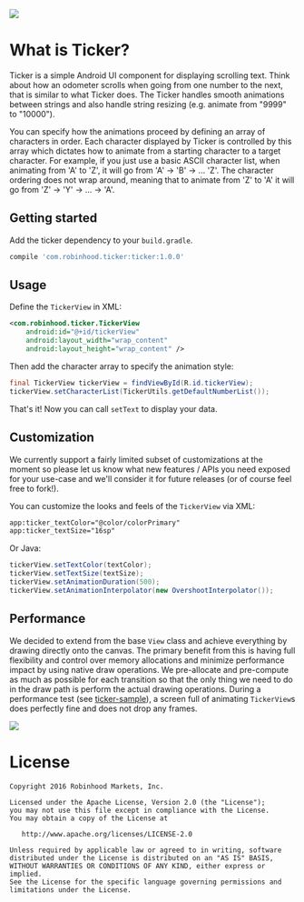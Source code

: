 ![](assets/ticker_main.png)

What is Ticker?
===============

Ticker is a simple Android UI component for displaying scrolling text. Think about how an odometer scrolls when going from one number to the next, that is similar to what Ticker does. The Ticker handles smooth animations between strings and also handle string resizing (e.g. animate from "9999" to "10000"). 

You can specify how the animations proceed by defining an array of characters in order. Each character displayed by Ticker is controlled by this array which dictates how to animate from a starting character to a target character. For example, if you just use a basic ASCII character list, when animating from 'A' to 'Z', it will go from 'A' -> 'B' -> ... 'Z'. The character ordering does not wrap around, meaning that to animate from 'Z' to 'A' it will go from 'Z' -> 'Y' -> ... -> 'A'.


Getting started
---------------

Add the ticker dependency to your `build.gradle`.

```groovy
compile 'com.robinhood.ticker:ticker:1.0.0'
```


Usage
-----

Define the `TickerView` in XML:

```xml
<com.robinhood.ticker.TickerView
    android:id="@+id/tickerView"
    android:layout_width="wrap_content"
    android:layout_height="wrap_content" />
```

Then add the character array to specify the animation style:

```java
final TickerView tickerView = findViewById(R.id.tickerView);
tickerView.setCharacterList(TickerUtils.getDefaultNumberList());
```

That's it! Now you can call `setText` to display your data.


Customization
-------------

We currently support a fairly limited subset of customizations at the moment so please let us know what new features / APIs you need exposed for your use-case and we'll consider it for future releases (or of course feel free to fork!).

You can customize the looks and feels of the `TickerView` via XML:

```xml
app:ticker_textColor="@color/colorPrimary"
app:ticker_textSize="16sp" 
```

Or Java:

```java
tickerView.setTextColor(textColor);
tickerView.setTextSize(textSize);
tickerView.setAnimationDuration(500);
tickerView.setAnimationInterpolator(new OvershootInterpolator());
```


Performance
-----------

We decided to extend from the base `View` class and achieve everything by drawing directly onto the canvas. The primary benefit from this is having full flexibility and control over memory allocations and minimize performance impact by using native draw operations. We pre-allocate and pre-compute as much as possible for each transition so that the only thing we need to do in the draw path is perform the actual drawing operations. During a performance test (see [ticker-sample](https://github.com/robinhood/ticker/tree/master/ticker-sample)), a screen full of animating `TickerView`s does perfectly fine and does not drop any frames.

![](assets/ticker_perf.png)


License
=======

    Copyright 2016 Robinhood Markets, Inc.

    Licensed under the Apache License, Version 2.0 (the "License");
    you may not use this file except in compliance with the License.
    You may obtain a copy of the License at

       http://www.apache.org/licenses/LICENSE-2.0

    Unless required by applicable law or agreed to in writing, software
    distributed under the License is distributed on an "AS IS" BASIS,
    WITHOUT WARRANTIES OR CONDITIONS OF ANY KIND, either express or implied.
    See the License for the specific language governing permissions and
    limitations under the License.










